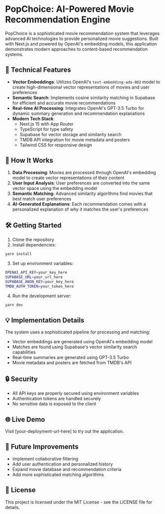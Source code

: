 # PopChoice: AI-Powered Movie Recommendation Engine

PopChoice is a sophisticated movie recommendation system that leverages advanced AI technologies to provide personalized movie suggestions. Built with Next.js and powered by OpenAI's embedding models, this application demonstrates modern approaches to content-based recommendation systems.

## 🚀 Technical Features

- **Vector Embeddings**: Utilizes OpenAI's `text-embedding-ada-002` model to create high-dimensional vector representations of movies and user preferences
- **Semantic Search**: Implements cosine similarity matching in Supabase for efficient and accurate movie recommendations
- **Real-time AI Processing**: Integrates OpenAI's GPT-3.5 Turbo for dynamic summary generation and recommendation explanations
- **Modern Tech Stack**:
  - Next.js 15 with App Router
  - TypeScript for type safety
  - Supabase for vector storage and similarity search
  - TMDB API integration for movie metadata and posters
  - Tailwind CSS for responsive design

## 🎯 How It Works

1. **Data Processing**: Movies are processed through OpenAI's embedding model to create vector representations of their content
2. **User Input Analysis**: User preferences are converted into the same vector space using the embedding model
3. **Semantic Matching**: Advanced similarity algorithms find movies that best match user preferences
4. **AI-Generated Explanations**: Each recommendation comes with a personalized explanation of why it matches the user's preferences

## 🛠️ Getting Started

1. Clone the repository
2. Install dependencies:
```bash
yarn install
```
3. Set up environment variables:
```bash
OPENAI_API_KEY=your_key_here
SUPABASE_URL=your_url_here
SUPABASE_ANON_KEY=your_key_here
TMDB_AUTH_TOKEN=your_token_here
```
4. Run the development server:
```bash
yarn dev
```

## 💡 Implementation Details

The system uses a sophisticated pipeline for processing and matching:

- Vector embeddings are generated using OpenAI's embedding model
- Matches are found using Supabase's vector similarity search capabilities
- Real-time summaries are generated using GPT-3.5 Turbo
- Movie metadata and posters are fetched from TMDB's API

## 🔒 Security

- All API keys are properly secured using environment variables
- Authentication tokens are handled securely
- No sensitive data is exposed to the client

## 🌐 Live Demo

Visit [your-deployment-url-here] to try out the application.

## 📝 Future Improvements

- Implement collaborative filtering
- Add user authentication and personalized history
- Expand movie database and recommendation criteria
- Add more sophisticated matching algorithms

## 📄 License

This project is licensed under the MIT License - see the LICENSE file for details.
